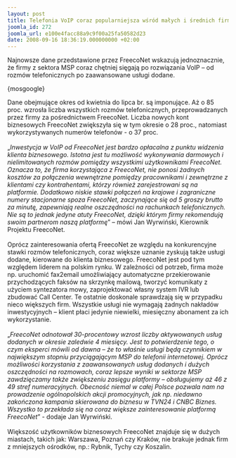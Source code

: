 ```yaml
---
layout: post
title: Telefonia VoIP coraz popularniejsza wśród małych i średnich firm
joomla_id: 272
joomla_url: e100e4facc88a9c9f00a25fa50582d23
date: 2008-09-16 18:36:19.000000000 +02:00
---
```

Najnowsze dane przedstawione przez FreecoNet wskazują jednoznacznie, że firmy z sektora MSP coraz chętniej sięgają po rozwiązania VoIP &ndash; od rozm&oacute;w telefonicznych po zaawansowane usługi dodane.<p>{mosgoogle}</p><p>Dane obejmujące okres od kwietnia do lipca br. są imponujące. Aż o 85 proc. wzrosła liczba wszystkich rozm&oacute;w telefonicznych, przeprowadzanych przez firmy za pośrednictwem FreecoNet. Liczba nowych kont biznesowych FreecoNet zwiększyła się w tym okresie o 28 proc., natomiast wykorzystywanych numer&oacute;w telefon&oacute;w - o 37 proc.<br /><br />&bdquo;<em>Inwestycja w VoIP od FreecoNet jest bardzo opłacalna z punktu widzenia klienta biznesowego. Istotna jest tu możliwość wykonywania darmowych i nielimitowanych rozm&oacute;w pomiędzy wszystkimi użytkownikami FreecoNet. Oznacza to, że firma korzystająca z FreecoNet, nie ponosi żadnych koszt&oacute;w za połączenia wewnętrzne pomiędzy pracownikami i zewnętrzne z klientami czy kontrahentami, kt&oacute;rzy r&oacute;wnież zarejestrowani są na platformie. Dodatkowo niskie stawki połączeń na krajowe i zagraniczne numery stacjonarne spoza FreecoNet, zaczynające się od 5 groszy brutto za minutę, zapewniają realne oszczędności na rachunkach telefonicznych. Nie są to jednak jedyne atuty FreecoNet, dzięki kt&oacute;rym firmy rekomendują swoim partnerom naszą platformę</em>&rdquo; &ndash; m&oacute;wi Jan Wyrwiński, Kierownik Projektu FreecoNet.<br /><br />Opr&oacute;cz zainteresowania ofertą FreecoNet ze względu na konkurencyjne stawki rozm&oacute;w telefonicznych, coraz większe uznanie zyskują także usługi dodane, kierowane do klienta biznesowego. FreecoNet jest pod tym względem liderem na polskim rynku. W zależności od potrzeb, firma może np. uruchomić fax2email umożliwiający automatyczne przekierowanie przychodzących faks&oacute;w na skrzynkę mailową, tworzyć komunikaty z użyciem syntezatora mowy, zaprojektować własny system IVR lub zbudować Call Center. Te ostatnie doskonale sprawdzają się w przypadku nieco większych firm. Wszystkie usługi nie wymagają żadnych nakład&oacute;w inwestycyjnych &ndash; klient płaci jedynie niewielki, miesięczny abonament za ich wykorzystanie.<br /><br />&bdquo;<em>FreecoNet odnotował 30-procentowy wzrost liczby aktywowanych usług dodanych w okresie zaledwie 4 miesięcy. Jest to potwierdzenie tego, o czym eksperci m&oacute;wili od dawna &ndash; że to właśnie usługi będą czynnikiem w największym stopniu przyciągającym MSP do telefonii internetowej. Opr&oacute;cz możliwości korzystania z zaawansowanych usług dodanych i dużych oszczędności na rozmowach, coraz lepsze wyniki w sektorze MSP zawdzięczamy także zwiększeniu zasięgu platformy &ndash; obsługujemy aż 46 z 49 stref numeracyjnych. Obecność niemal w całej Polsce pozwala nam na prowadzenie og&oacute;lnopolskich akcji promocyjnych, jak np. niedawno zakończona kampania skierowana do biznesu w TVN24 i CNBC Biznes. Wszystko to przekłada się na coraz większe zainteresowanie platformą FreecoNet</em>&rdquo; - dodaje Jan Wyrwiński.<br /><br />Większość użytkownik&oacute;w biznesowych FreecoNet znajduje się w dużych miastach, takich jak: Warszawa, Poznań czy Krak&oacute;w, nie brakuje jednak firm z mniejszych ośrodk&oacute;w, np.: Rybnik, Tychy czy Koszalin.</p>
